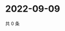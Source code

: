 # 2022-09-09

共 0 条

<!-- BEGIN WEIBO -->
<!-- 最后更新时间 Fri Sep 09 2022 16:26:03 GMT+0800 (China Standard Time) -->

<!-- END WEIBO -->
